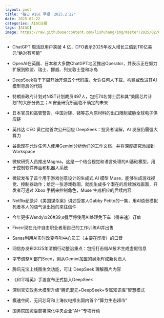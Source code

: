 ```yaml
---
layout: post
title: "每日 AIGC 早报：2025.2.22"
date: 2025-02-22
categories: AIGC日报
tags: [AIGC]
image: https://raw.githubusercontent.com/lishuhang/img/master/2025/02/0222-d.jpg
---
```


- ChatGPT 周活跃用户突破 4 亿，CFO表示2025年收入增长三倍到110亿美元“绝对有可能”

- OpenAI在英国、日本和大多数ChatGPT地区推出Operator，并表示正在努力扩展到欧盟、瑞士、挪威、列支敦士登和冰岛

- DeepSeek将于下周开始开源五个代码库，允许任何人下载、构建或改进其AI模型背后的代码

- 特朗普政府计划对NIST计划裁员497人，包括74名博士后和其“美国芯片计划”的大部分员工；AI安全研究所面临不确定的未来

- 日本官员和高管警告，中国对镓、锗等芯片原材料的出口限制威胁全球电子供应链

- 英伟达 CEO 黄仁勋首次公开回应 DeepSeek：投资者误解，AI 发展仍需强大算力

- 谷歌现在允许任何人使用Gemini分析他们的工作文档，并将深度研究添加到Workspace

- 微软研究人员推出Magma，这是一个结合视觉和语言处理的AI基础模型，用于控制软件界面和机器人系统

- 微软发布了首个用于游戏创意设计的生成式 AI 模型 Muse，能够生成游戏视觉、控制器动作；给定一张游戏截图，就能生成多个潜在的后续游戏画面，开发者可通过 Xbox 手柄来控制角色，Muse 生成相应的后续内容

- Netflix纪录片《美国谋杀案》讲述受害人Gabby Petito的一集，用AI语音模拟死者本人的语气读出她的来往信件

- 今年更多Wendy\x26#39;s餐厅将使用AI处理免下车（得来速）订单

- Fiverr现在允许自由职业者用自己的工作训练AI并出售

- Sanas利用AI实时改变呼叫中心员工（主要在印度）的口音

- 网信办发布2025年清朗行动整治重点：包括打击借AI技术生成虚假信息

- 字节调整AI部门Seed，刚从Gemini加盟的吴永辉成新负责人

- 腾讯元宝上线图生文功能，可让 DeepSeek 理解图片内容

- 《和平精英》手游宣布正式接入DeepSeek

- 深圳宝安政务大模型升级“腾讯混元+DeepSeek+专属知识库”智慧模式

- 模速空间、无问芯穹和上海仪电推出国内首个“算力生态超市”

- 国务院国资委部署深化中央企业“AI+”专项行动
